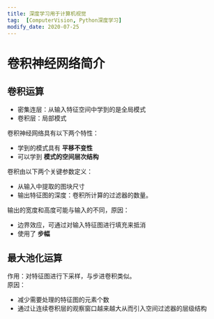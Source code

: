 ```yaml
---
title: 深度学习用于计算机视觉
tag:  [ComputerVision, Python深度学习]
modify_date: 2020-07-25
---
```

# 卷积神经网络简介
## 卷积运算
- 密集连层：从输入特征空间中学到的是全局模式
- 卷积层：局部模式

卷积神经网络具有以下两个特性：
- 学到的模式具有 __平移不变性__
- 可以学到 __模式的空间层次结构__

卷积由以下两个关键参数定义：
- 从输入中提取的图块尺寸
- 输出特征图的深度：卷积所计算的过滤器的数量。

输出的宽度和高度可能与输入的不同，原因：
- 边界效应，可通过对输入特征图进行填充来抵消
- 使用了 __步幅__

## 最大池化运算
作用：对特征图进行下采样，与步进卷积类似。   
原因：
- 减少需要处理的特征图的元素个数
- 通过让连续卷积层的观察窗口越来越大从而引入空间过滤器的层级结构